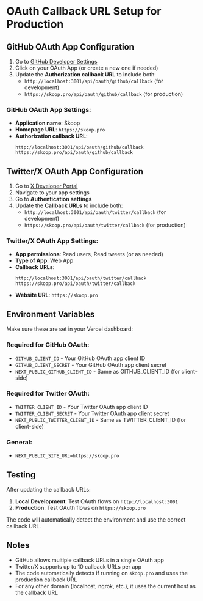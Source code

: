 # OAuth Callback URL Setup for Production

## GitHub OAuth App Configuration

1. Go to [GitHub Developer Settings](https://github.com/settings/developers)
2. Click on your OAuth App (or create a new one if needed)
3. Update the **Authorization callback URL** to include both:
   - `http://localhost:3001/api/oauth/github/callback` (for development)
   - `https://skoop.pro/api/oauth/github/callback` (for production)

### GitHub OAuth App Settings:
- **Application name**: Skoop
- **Homepage URL**: `https://skoop.pro`
- **Authorization callback URL**: 
  ```
  http://localhost:3001/api/oauth/github/callback
  https://skoop.pro/api/oauth/github/callback
  ```

## Twitter/X OAuth App Configuration

1. Go to [X Developer Portal](https://developer.twitter.com/en/portal/dashboard)
2. Navigate to your app settings
3. Go to **Authentication settings**
4. Update the **Callback URLs** to include both:
   - `http://localhost:3001/api/oauth/twitter/callback` (for development)
   - `https://skoop.pro/api/oauth/twitter/callback` (for production)

### Twitter/X OAuth App Settings:
- **App permissions**: Read users, Read tweets (or as needed)
- **Type of App**: Web App
- **Callback URLs**:
  ```
  http://localhost:3001/api/oauth/twitter/callback
  https://skoop.pro/api/oauth/twitter/callback
  ```
- **Website URL**: `https://skoop.pro`

## Environment Variables

Make sure these are set in your Vercel dashboard:

### Required for GitHub OAuth:
- `GITHUB_CLIENT_ID` - Your GitHub OAuth app client ID
- `GITHUB_CLIENT_SECRET` - Your GitHub OAuth app client secret
- `NEXT_PUBLIC_GITHUB_CLIENT_ID` - Same as GITHUB_CLIENT_ID (for client-side)

### Required for Twitter OAuth:
- `TWITTER_CLIENT_ID` - Your Twitter OAuth app client ID  
- `TWITTER_CLIENT_SECRET` - Your Twitter OAuth app client secret
- `NEXT_PUBLIC_TWITTER_CLIENT_ID` - Same as TWITTER_CLIENT_ID (for client-side)

### General:
- `NEXT_PUBLIC_SITE_URL=https://skoop.pro`

## Testing

After updating the callback URLs:

1. **Local Development**: Test OAuth flows on `http://localhost:3001`
2. **Production**: Test OAuth flows on `https://skoop.pro`

The code will automatically detect the environment and use the correct callback URL.

## Notes

- GitHub allows multiple callback URLs in a single OAuth app
- Twitter/X supports up to 10 callback URLs per app
- The code automatically detects if running on `skoop.pro` and uses the production callback URL
- For any other domain (localhost, ngrok, etc.), it uses the current host as the callback URL 